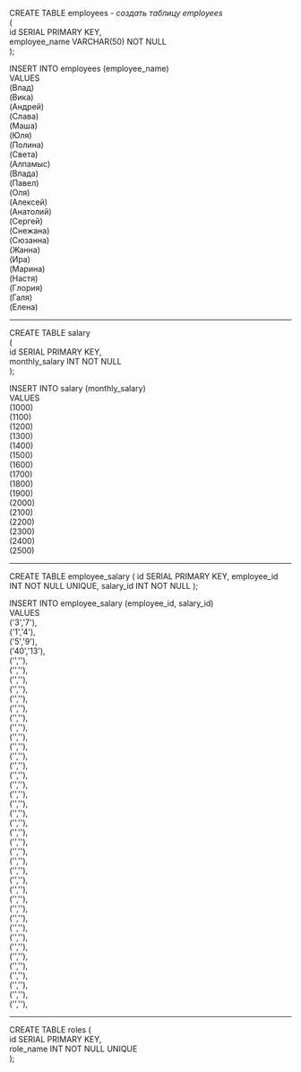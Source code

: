 CREATE TABLE employees  - *создать таблицу employees*  
(  
id SERIAL PRIMARY KEY,   
employee_name VARCHAR(50) NOT NULL  
);   

INSERT INTO employees (employee_name)  
VALUES  
(Влад)  
(Вика)  
(Андрей)  
(Слава)  
(Маша)  
(Юля)  
(Полина)  
(Света)  
(Алпамыс)  
(Влада)  
(Павел)  
(Оля)  
(Алексей)  
(Анатолий)  
(Сергей)  
(Снежана)  
(Сюзанна)  
(Жанна)  
(Ира)  
(Марина)  
(Настя)  
(Глория)  
(Галя)  
(Елена)  

_______________________________________________________
CREATE TABLE salary  
(    
id SERIAL PRIMARY KEY,     
monthly_salary INT NOT NULL    
);     

INSERT INTO salary (monthly_salary)  
VALUES  
(1000)  
(1100)  
(1200)  
(1300)  
(1400)  
(1500)  
(1600)  
(1700)  
(1800)  
(1900)  
(2000)  
(2100)  
(2200)  
(2300)  
(2400)  
(2500)  
____
CREATE TABLE employee_salary 
(
id SERIAL PRIMARY KEY,
employee_id INT NOT NULL UNIQUE,
salary_id INT NOT NULL
);

INSERT INTO employee_salary (employee_id, salary_id)   
VALUES  
('3','7'),  
('1','4'),  
('5','9'),  
('40','13'),  
('',''),  
('',''),  
('',''),  
('',''),  
('',''),  
('',''),  
('',''),  
('',''),  
('',''),  
('',''),  
('',''),  
('',''),  
('',''),  
('',''),  
('',''),  
('',''),  
('',''),  
('',''),  
('',''),  
('',''),  
('',''),  
('',''),  
('',''),  
('',''),  
('',''),  
('',''),  
('',''),  
('',''),    
('',''),    
('',''),  
('',''),  
('',''),  
('',''),  
('',''),  
('',''),  
('',''),  
('',''),  

________
CREATE TABLE roles (  
id SERIAL PRIMARY KEY,  
role_name INT NOT NULL UNIQUE  
);  
